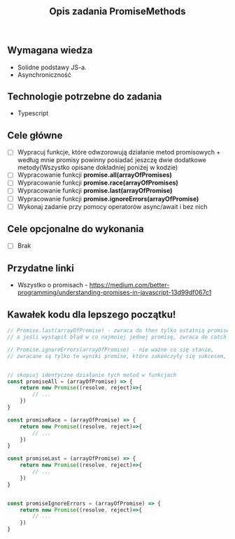 <h2 align="center">Opis zadania PromiseMethods </h2>

<br>

## Wymagana wiedza
- Solidne podstawy JS-a.
- Asynchroniczność
 
## Technologie potrzebne do zadania

- Typescript 

## Cele główne

* [ ] Wypracuj funkcje, które odwzorowują działanie metod promisowych + według mnie promisy powinny posiadać jeszczę dwie dodatkowe metody(Wszystko opisane dokładniej poniżej w kodzie)
* [ ] Wypracowanie funkcji **promise.all(arrayOfPromises)**
* [ ] Wypracowanie funkcji **promise.race(arrayOfPromises)**
* [ ] Wypracowanie funkcji **promise.last(arrayOfPromise)**
* [ ] Wypracowanie funkcji **promise.ignoreErrors(arrayOfPromise)**
* [ ] Wykonaj zadanie przy pomocy operatorów async/await i bez nich

## Cele opcjonalne do wykonania

* [ ] Brak

## Przydatne linki

- Wszystko o promisach - https://medium.com/better-programming/understanding-promises-in-javascript-13d99df067c1

## Kawałek kodu dla lepszego początku!

```javascript
// Promise.last(arrayOfPromise) - zwraca do then tylko ostatnią promisę, która się wykonała asynchronicznie, 
// a jeśli wystąpił błąd w co najmniej jednej promisę, zwraca do catch ten błąd po ukończeniu ostatniej promisy

// Promise.ignoreErrors(arrayOfPromise) - nie ważne co się stanie, 
// zwracane są tylko te wyniki promise, które zakończyły się sukcesem, błędy są ignorowane


// skopiuj identyczne działanie tych metod w funkcjach
const promiseAll = (arrayOfPromise) => {
    return new Promise((resolve, reject)=>{
        // ...
    })
}

const promiseRace = (arrayOfPromise) => {
    return new Promise((resolve, reject)=>{
        // ...
    })
}

const promiseLast = (arrayOfPromise) => {
    return new Promise((resolve, reject)=>{
        // ...
    })
}


const promiseIgnoreErrors = (arrayOfPromise) => {
    return new Promise((resolve, reject)=>{
        // ...
    })
}
```
